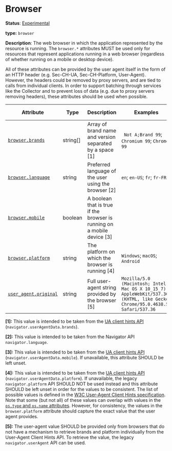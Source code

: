 # Browser

**Status**: [Experimental][DocumentStatus]

**type:** `browser`

**Description**: The web browser in which the application represented by the resource is running. The `browser.*` attributes MUST be used only for resources that represent applications running in a web browser (regardless of whether running on a mobile or desktop device).

All of these attributes can be provided by the user agent itself in the form of an HTTP header (e.g. Sec-CH-UA, Sec-CH-Platform, User-Agent). However, the headers could be removed by proxy servers, and are tied to calls from individual clients. In order to support batching through services like the Collector and to prevent loss of data (e.g. due to proxy servers removing headers), these attributes should be used when possible.

<!-- semconv browser -->
<!-- NOTE: THIS TEXT IS AUTOGENERATED. DO NOT EDIT BY HAND. -->
<!-- see templates/registry/markdown/snippet.md.j2 -->
<!-- prettier-ignore-start -->
<!-- markdownlint-capture -->
<!-- markdownlint-disable -->

| Attribute  | Type | Description  | Examples  | [Requirement Level](https://opentelemetry.io/docs/specs/semconv/general/attribute-requirement-level/) | Stability |
|---|---|---|---|---|---|
| [`browser.brands`](/docs/attributes-registry/browser.md) | string[] | Array of brand name and version separated by a space [1] | ` Not A;Brand 99`; `Chromium 99`; `Chrome 99` | `Recommended` | ![Experimental](https://img.shields.io/badge/-experimental-blue) |
| [`browser.language`](/docs/attributes-registry/browser.md) | string | Preferred language of the user using the browser [2] | `en`; `en-US`; `fr`; `fr-FR` | `Recommended` | ![Experimental](https://img.shields.io/badge/-experimental-blue) |
| [`browser.mobile`](/docs/attributes-registry/browser.md) | boolean | A boolean that is true if the browser is running on a mobile device [3] |  | `Recommended` | ![Experimental](https://img.shields.io/badge/-experimental-blue) |
| [`browser.platform`](/docs/attributes-registry/browser.md) | string | The platform on which the browser is running [4] | `Windows`; `macOS`; `Android` | `Recommended` | ![Experimental](https://img.shields.io/badge/-experimental-blue) |
| [`user_agent.original`](/docs/attributes-registry/user-agent.md) | string | Full user-agent string provided by the browser [5] | `Mozilla/5.0 (Macintosh; Intel Mac OS X 10_15_7) AppleWebKit/537.36 (KHTML, like Gecko) Chrome/95.0.4638.54 Safari/537.36` | `Recommended` | ![Stable](https://img.shields.io/badge/-stable-lightgreen) |

**[1]:** This value is intended to be taken from the [UA client hints API](https://wicg.github.io/ua-client-hints/#interface) (`navigator.userAgentData.brands`).

**[2]:** This value is intended to be taken from the Navigator API `navigator.language`.

**[3]:** This value is intended to be taken from the [UA client hints API](https://wicg.github.io/ua-client-hints/#interface) (`navigator.userAgentData.mobile`). If unavailable, this attribute SHOULD be left unset.

**[4]:** This value is intended to be taken from the [UA client hints API](https://wicg.github.io/ua-client-hints/#interface) (`navigator.userAgentData.platform`). If unavailable, the legacy `navigator.platform` API SHOULD NOT be used instead and this attribute SHOULD be left unset in order for the values to be consistent.
The list of possible values is defined in the [W3C User-Agent Client Hints specification](https://wicg.github.io/ua-client-hints/#sec-ch-ua-platform). Note that some (but not all) of these values can overlap with values in the [`os.type` and `os.name` attributes](./os.md). However, for consistency, the values in the `browser.platform` attribute should capture the exact value that the user agent provides.

**[5]:** The user-agent value SHOULD be provided only from browsers that do not have a mechanism to retrieve brands and platform individually from the User-Agent Client Hints API. To retrieve the value, the legacy `navigator.userAgent` API can be used.




<!-- markdownlint-restore -->
<!-- prettier-ignore-end -->
<!-- END AUTOGENERATED TEXT -->
<!-- endsemconv -->

[DocumentStatus]: https://github.com/open-telemetry/opentelemetry-specification/tree/v1.31.0/specification/document-status.md
